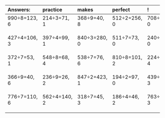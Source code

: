 | Answers: | practice | makes | perfect | ! |
| :--- | :--- | :--- | :--- | :--- |
| 990÷8=123, 6 | 214÷3=71, 1 | 368÷9=40, 8 | 512÷2=256, 0 | 708÷2=354, 0 | 
|   |   |   |   |   | 
|   |   |   |   |   | 
|   |   |   |   |   | 
| 427÷4=106, 3 | 397÷4=99, 1 | 840÷3=280, 0 | 511÷7=73, 0 | 240÷6=40, 0 | 
|   |   |   |   |   | 
|   |   |   |   |   | 
|   |   |   |   |   | 
| 372÷7=53, 1 | 548÷8=68, 4 | 538÷7=76, 6 | 810÷8=101, 2 | 224÷5=44, 4 | 
|   |   |   |   |   | 
|   |   |   |   |   | 
|   |   |   |   |   | 
| 366÷9=40, 6 | 236÷9=26, 2 | 847÷2=423, 1 | 194÷2=97, 0 | 439÷4=109, 3 | 
|   |   |   |   |   | 
|   |   |   |   |   | 
|   |   |   |   |   | 
| 776÷7=110, 6 | 562÷4=140, 2 | 318÷7=45, 3 | 186÷4=46, 2 | 763÷5=152, 3 | 
|   |   |   |   |   | 
|   |   |   |   |   | 
|   |   |   |   |   | 
